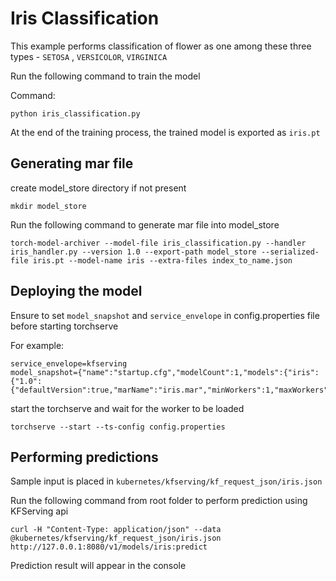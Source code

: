 # Iris Classification

This example performs classification of flower as one among these three types - `SETOSA` , `VERSICOLOR`, `VIRGINICA`

Run the following command to train the model

Command: 
```
python iris_classification.py

```

At the end of the training process, the trained model is exported as `iris.pt`

## Generating mar file

create model_store directory if not present

`mkdir model_store`

Run the following command to generate mar file into model_store

```
torch-model-archiver --model-file iris_classification.py --handler iris_handler.py --version 1.0 --export-path model_store --serialized-file iris.pt --model-name iris --extra-files index_to_name.json
```

## Deploying the model

Ensure to set `model_snapshot` and `service_envelope` in config.properties file before starting torchserve

For example:

```
service_envelope=kfserving
model_snapshot={"name":"startup.cfg","modelCount":1,"models":{"iris":{"1.0":{"defaultVersion":true,"marName":"iris.mar","minWorkers":1,"maxWorkers":2,"batchSize":2,"maxBatchDelay":200,"responseTimeout":60}}}}
```

start the torchserve and wait for the worker to be loaded

```
torchserve --start --ts-config config.properties
```


## Performing predictions

Sample input is placed in `kubernetes/kfserving/kf_request_json/iris.json`

Run the following command from root folder to perform prediction using KFServing api

```
curl -H "Content-Type: application/json" --data @kubernetes/kfserving/kf_request_json/iris.json http://127.0.0.1:8080/v1/models/iris:predict
```

Prediction result will appear in the console



